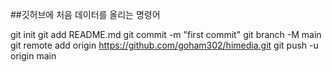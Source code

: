 ##깃허브에 처음 데이터를 올리는 명령어

git init
git add README.md
git commit -m "first commit"
git branch -M main
git remote add origin https://github.com/goham302/himedia.git
git push -u origin main